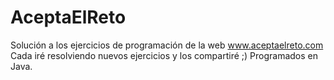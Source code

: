 # AceptaElReto
Solución a los ejercicios de programación de la web www.aceptaelreto.com
Cada iré resolviendo nuevos ejercicios y los compartiré ;)
Programados en Java.
